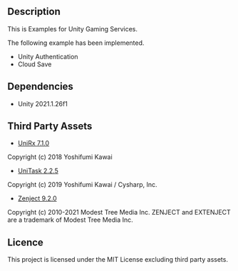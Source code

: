 ## Description

This is Examples for Unity Gaming Services.

The following example has been implemented.

- Unity Authentication
- Cloud Save

## Dependencies

* Unity 2021.1.26f1

## Third Party Assets

* [UniRx 7.1.0](https://github.com/neuecc/UniRx)

Copyright (c) 2018 Yoshifumi Kawai

* [UniTask 2.2.5](https://github.com/Cysharp/UniTask)

Copyright (c) 2019 Yoshifumi Kawai / Cysharp, Inc.

* [Zenject 9.2.0](https://github.com/modesttree/Zenject)

Copyright (c) 2010-2021 Modest Tree Media Inc. ZENJECT and EXTENJECT are a trademark of Modest Tree Media Inc.

## Licence

This project is licensed under the MIT License excluding third party assets.
